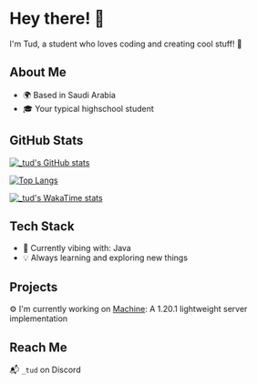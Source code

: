 # Hey there! 👋

I'm Tud, a student who loves coding and creating cool stuff! 🚀

## About Me

- 🌍 Based in Saudi Arabia
- 🎓 Your typical highschool student

## GitHub Stats

[![_tud's GitHub stats](https://github-readme-stats.vercel.app/api?username=UnderscoreTud&show=reviews&show_icons=true&theme=jolly)](https://github.com/anuraghazra/github-readme-stats)

[![Top Langs](https://github-readme-stats.vercel.app/api/top-langs/?username=UnderscoreTud&layout=donut&theme=jolly)](https://github.com/anuraghazra/github-readme-stats)

[![_tud's WakaTime stats](https://github-readme-stats.vercel.app/api/wakatime?username=_tud&theme=jolly)](https://github.com/anuraghazra/github-readme-stats)

## Tech Stack

- 🚀 Currently vibing with: Java
- 💡 Always learning and exploring new things

## Projects

⚙️ I'm currently working on [Machine](https://github.com/MachineMC/Machine): A 1.20.1 lightweight server implementation

## Reach Me

📬 `_tud` on Discord
